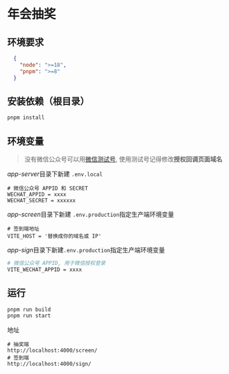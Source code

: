 # 年会抽奖

## 环境要求

```json
  {
    "node": ">=18",
    "pnpm": ">=8"
  }
```

## 安装依赖（根目录）
```bash
pnpm install
```

## 环境变量

> 没有微信公众号可以用[微信测试号](https://mp.weixin.qq.com/debug/cgi-bin/sandboxinfo?action=showinfo&t=sandbox/index),
> 使用测试号记得修改**授权回调页面域名**

*app-server*目录下新建 ``.env.local``
```
# 微信公众号 APPID 和 SECRET
WECHAT_APPID = xxxx
WECHAT_SECRET = xxxxxx
```

*app-screen*目录下新建 ``.env.production``指定生产端环境变量
```
# 签到端地址
VITE_HOST = '替换成你的域名或 IP'
```

*app-sign*目录下新建``.env.production``指定生产端环境变量
```bash
# 微信公众号 APPID, 用于微信授权登录
VITE_WECHAT_APPID = xxxx
```

## 运行
```bash
pnpm run build
pnpm run start
```

地址
```
# 抽奖端
http://localhost:4000/screen/
# 签到端
http://localhost:4000/sign/
```
